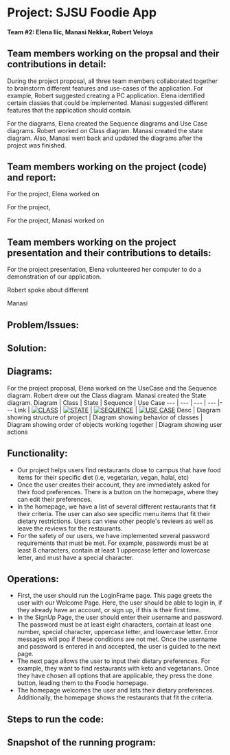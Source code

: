 # Project: SJSU Foodie App
#### Team #2: Elena Ilic, Manasi Nekkar, Robert Veloya

## Team members working on the propsal and their contributions in detail:
During the project proposal, all three team members collaborated together to brainstorm different features and use-cases of the application. For example, Robert suggested creating a PC application. Elena identified certain classes that could be implemented. Manasi suggested different features that the application should contain.  <br />

For the diagrams, Elena created the Sequence diagrams and Use Case diagrams.
Robert worked on Class diagram. 
Manasi created the state diagram. Also, Manasi went back and updated the diagrams after the project was finished. 

## Team members working on the project (code) and report:
For the project, Elena worked on 

For the project, 

For the project, Manasi worked on

## Team members working on the project presentation and their contributions to details:
For the project presentation, Elena volunteered her computer to do a demonstration of our application.

Robert spoke about different 

Manasi 

## Problem/Issues:


## Solution:


## Diagrams:
For the project proposal, Elena worked on the UseCase and the Sequence diagram. Robert drew out the  Class diagram. Manasi created the State diagram. 
Diagram | Class | State | Sequence | Use Case 
--- | --- | --- | --- |--- 
Link | [![CLASS](0.jpg)](https://github.com/eilici/CS151-Foodie/blob/c637d41d4c9bf9fc756d2b75fba097d0004e6880/diagrams/ClassDiagram_Foodie%20(2).jpg) | [![STATE](0.jpg)](https://github.com/eilici/CS151-Foodie/blob/c637d41d4c9bf9fc756d2b75fba097d0004e6880/diagrams/State%20Diagram%20Foodie.jpg) | [![SEQUENCE](0.jpg)](https://github.com/eilici/CS151-Foodie/blob/c637d41d4c9bf9fc756d2b75fba097d0004e6880/diagrams/Sequence_Foodie.drawio.png) | [![USE CASE](0.jpg)](https://github.com/eilici/CS151-Foodie/blob/c637d41d4c9bf9fc756d2b75fba097d0004e6880/diagrams/UseCase_Foodie.drawio.png)
Desc | Diagram showing structure of project | Diagram showing behavior of classes | Diagram showing order of objects working together | Diagram showing user actions

## Functionality:
- Our project helps users find restaurants close to campus that have food items for their specific diet (i.e, vegetarian, vegan, halal, etc)
- Once the user creates their account, they are immediately asked for their food preferences. There is a button on the homepage, where they can edit their preferences. 
- In the homepage, we have a list of several different restaurants that fit their criteria. The user can also see specific menu items that fit their dietary restrictions. Users can view other people's reviews as well as leave the reviews for the restaurants. 
- For the safety of our users, we have implemented several password requirements that must be met. For example, passwords must be at least 8 characters, contain at least 1 uppercase letter and lowercase letter, and must have a special character. <br />

## Operations: 
- First, the user should run the LoginFrame page. This page greets the user with our Welcome Page. Here, the user should be able to login in, if they already have an account, or sign up, if this is their first time. 
- In the SignUp Page, the user should enter their username and password. The password must be at least eight characters, contain at least one number, special character, uppercase letter, and lowercase letter. Error messages will pop if these conditions are not met. Once the username and password is entered in and accepted, the user is guided to the next page.
- The next page allows the user to input their dietary preferences. For example, they want to find restaurants with keto and vegetarians. Once they have chosen all options that are applicable, they press the done button, leading them to the Foodie homepage. 
- The homepage welcomes the user and lists their dietary preferences. Additionally, the homepage shows the restaurants that fit the criteria. 

## Steps to run the code:

## Snapshot of the running program:
